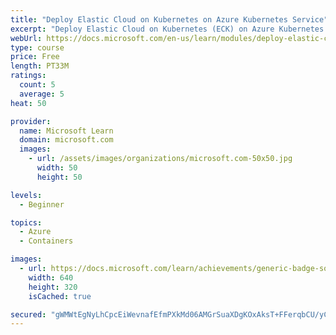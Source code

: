 ```yaml
---
title: "Deploy Elastic Cloud on Kubernetes on Azure Kubernetes Service"
excerpt: "Deploy Elastic Cloud on Kubernetes (ECK) on Azure Kubernetes Service (AKS) to build applications that run Linux systems and provide built-in search capabilities on a fully managed cluster."
webUrl: https://docs.microsoft.com/en-us/learn/modules/deploy-elastic-cloud-kubernetes-azure/
type: course
price: Free
length: PT33M
ratings:
  count: 5
  average: 5
heat: 50

provider:
  name: Microsoft Learn
  domain: microsoft.com
  images:
    - url: /assets/images/organizations/microsoft.com-50x50.jpg
      width: 50
      height: 50

levels:
  - Beginner

topics:
  - Azure
  - Containers

images:
  - url: https://docs.microsoft.com/learn/achievements/generic-badge-social.png
    width: 640
    height: 320
    isCached: true

secured: "gWMWtEgNyLhCpcEiWevnafEfmPXkMd06AMGrSuaXDgKOxAksT+FFerqbCU/yCFso+hlx3ZkRhkDtM1PvxGIhrINhWZLWuX5GHkruZnVRmoQChT8NYqquFauCKuKoyYadAr1vJO2JjYCxMeb4wabpdEsRyELx56rhR7NwslSq/hnUtimCsb27t9dZt2G9O4dB9TdFlRhs+pF0kQ+50h5iHhYsmD1sk4GjkvBqZiDPwP7o0qJKxc0Uw2orVswKesRWHPOPUZk5U9PBf5PrHhQu5uUUGY+HmOIo+7NF/XQ8YQOMSYnAo+1CqLDZ9Cb+oPsbxCohQaTYLZEzFRqUmufrVaWNuurBWESjjQRhkwV11do5JHZ2OiGzHnpZ7eB5GCxgq4lOYhMLh5EK9mvvQY0q6T7qehuxribDvvnYLkJEGFQ=;yowYdqzCKIuuPLoYYB9gww=="
---
```


